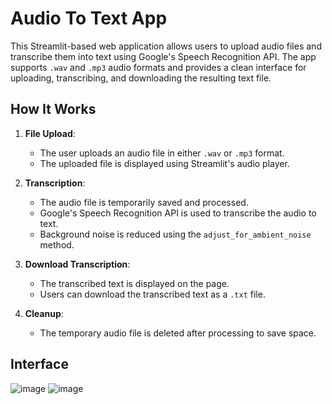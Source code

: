 # Audio To Text App

This Streamlit-based web application allows users to upload audio files and transcribe them into text using Google's Speech Recognition API. The app supports `.wav` and `.mp3` audio formats and provides a clean interface for uploading, transcribing, and downloading the resulting text file.

## How It Works

1. **File Upload**:
    - The user uploads an audio file in either `.wav` or `.mp3` format.
    - The uploaded file is displayed using Streamlit's audio player.

2. **Transcription**:
    - The audio file is temporarily saved and processed.
    - Google's Speech Recognition API is used to transcribe the audio to text.
    - Background noise is reduced using the `adjust_for_ambient_noise` method.

3. **Download Transcription**:
    - The transcribed text is displayed on the page.
    - Users can download the transcribed text as a `.txt` file.

4. **Cleanup**:
    - The temporary audio file is deleted after processing to save space.

## Interface
![image](https://github.com/user-attachments/assets/118bb9df-36d3-4383-9a79-d345345c7d85)
![image](https://github.com/user-attachments/assets/04abb1fa-d6f1-4534-8f1f-8c374548755d)




